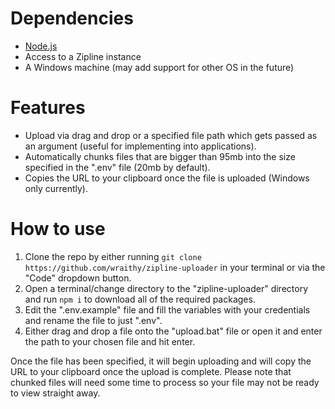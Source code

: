 # Dependencies
- [Node.js](https://nodejs.org)
- Access to a Zipline instance
- A Windows machine (may add support for other OS in the future)

# Features
- Upload via drag and drop or a specified file path which gets passed as an argument (useful for implementing into applications).
- Automatically chunks files that are bigger than 95mb into the size specified in the ".env" file (20mb by default).
- Copies the URL to your clipboard once the file is uploaded (Windows only currently).

# How to use
1. Clone the repo by either running `git clone https://github.com/wraithy/zipline-uploader` in your terminal or via the "Code" dropdown button.
2. Open a terminal/change directory to the "zipline-uploader" directory and run `npm i` to download all of the required packages.
3. Edit the ".env.example" file and fill the variables with your credentials and rename the file to just ".env".
4. Either drag and drop a file onto the "upload.bat" file or open it and enter the path to your chosen file and hit enter.

Once the file has been specified, it will begin uploading and will copy the URL to your clipboard once the upload is complete. Please note that chunked files will need some time to process so your file may not be ready to view straight away.
